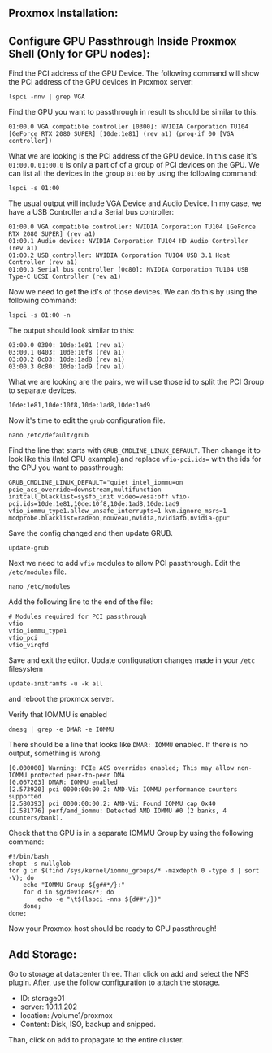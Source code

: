 
## Proxmox Installation:





## Configure GPU Passthrough Inside Proxmox Shell (Only for GPU nodes):


Find the PCI address of the GPU Device. The following command will show the PCI address of the GPU devices in Proxmox server:

```
lspci -nnv | grep VGA
```

Find the GPU you want to passthrough in result ts should be similar to this:

```
01:00.0 VGA compatible controller [0300]: NVIDIA Corporation TU104 [GeForce RTX 2080 SUPER] [10de:1e81] (rev a1) (prog-if 00 [VGA controller])
```

What we are looking is the PCI address of the GPU device. In this case it's `01:00.0`.
`01:00.0` is only a part of of a group of PCI devices on the GPU.
We can list all the devices in the group `01:00` by using the following command:


```
lspci -s 01:00
```

The usual output will include VGA Device and Audio Device. In my case, we have a USB Controller and a Serial bus controller:

```
01:00.0 VGA compatible controller: NVIDIA Corporation TU104 [GeForce RTX 2080 SUPER] (rev a1)
01:00.1 Audio device: NVIDIA Corporation TU104 HD Audio Controller (rev a1)
01:00.2 USB controller: NVIDIA Corporation TU104 USB 3.1 Host Controller (rev a1)
01:00.3 Serial bus controller [0c80]: NVIDIA Corporation TU104 USB Type-C UCSI Controller (rev a1)
```

Now we need to get the id's of those devices. We can do this by using the following command:
```
lspci -s 01:00 -n
```

The output should look similar to this:

```
03:00.0 0300: 10de:1e81 (rev a1)
03:00.1 0403: 10de:10f8 (rev a1)
03:00.2 0c03: 10de:1ad8 (rev a1)
03:00.3 0c80: 10de:1ad9 (rev a1)
```

What we are looking are the pairs, we will use those id to split the PCI Group to separate devices.

```
10de:1e81,10de:10f8,10de:1ad8,10de:1ad9
```

Now it's time to edit the `grub` configuration file.

```
nano /etc/default/grub
```

Find the line that starts with `GRUB_CMDLINE_LINUX_DEFAULT`. Then change it to look like this (Intel CPU example) and replace `vfio-pci.ids=` with the ids for the GPU you want to passthrough:

```
GRUB_CMDLINE_LINUX_DEFAULT="quiet intel_iommu=on pcie_acs_override=downstream,multifunction initcall_blacklist=sysfb_init video=vesa:off vfio-pci.ids=10de:1e81,10de:10f8,10de:1ad8,10de:1ad9 vfio_iommu_type1.allow_unsafe_interrupts=1 kvm.ignore_msrs=1 modprobe.blacklist=radeon,nouveau,nvidia,nvidiafb,nvidia-gpu"
```

Save the config changed and then update GRUB.

```
update-grub
```

Next we need to add `vfio` modules to allow PCI passthrough.
Edit the `/etc/modules` file.

```
nano /etc/modules
```

Add the following line to the end of the file:

```
# Modules required for PCI passthrough
vfio
vfio_iommu_type1
vfio_pci
vfio_virqfd
```

Save and exit the editor. Update configuration changes made in your `/etc` filesystem

```
update-initramfs -u -k all
```

and reboot the proxmox server.


Verify that IOMMU is enabled

```
dmesg | grep -e DMAR -e IOMMU
```

There should be a line that looks like `DMAR: IOMMU` enabled. If there is no output, something is wrong.

```
[0.000000] Warning: PCIe ACS overrides enabled; This may allow non-IOMMU protected peer-to-peer DMA
[0.067203] DMAR: IOMMU enabled
[2.573920] pci 0000:00:00.2: AMD-Vi: IOMMU performance counters supported
[2.580393] pci 0000:00:00.2: AMD-Vi: Found IOMMU cap 0x40
[2.581776] perf/amd_iommu: Detected AMD IOMMU #0 (2 banks, 4 counters/bank).
```

Check that the GPU is in a separate IOMMU Group by using the following command:

```
#!/bin/bash
shopt -s nullglob
for g in $(find /sys/kernel/iommu_groups/* -maxdepth 0 -type d | sort -V); do
    echo "IOMMU Group ${g##*/}:"
    for d in $g/devices/*; do
        echo -e "\t$(lspci -nns ${d##*/})"
    done;
done;
```

Now your Proxmox host should be ready to GPU passthrough!



## Add Storage:

Go to storage at datacenter three. Than click on add and select the NFS plugin. After, use the follow configuration to attach the storage.

- ID: storage01
- server: 10.1.1.202
- location: /volume1/proxmox
- Content: Disk, ISO, backup and snipped.

Than, click on add to propagate to the entire cluster.

